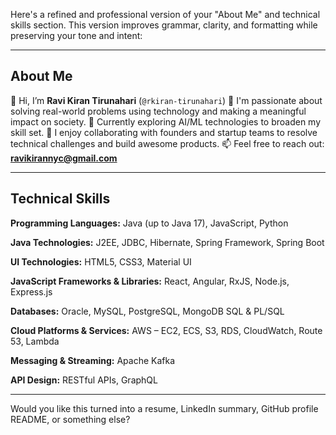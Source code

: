 Here's a refined and professional version of your "About Me" and technical skills section. This version improves grammar, clarity, and formatting while preserving your tone and intent:

---

## About Me

👋 Hi, I’m **Ravi Kiran Tirunahari** (`@rkiran-tirunahari`)
👀 I'm passionate about solving real-world problems using technology and making a meaningful impact on society.
🌱 Currently exploring AI/ML technologies to broaden my skill set.
💞️ I enjoy collaborating with founders and startup teams to resolve technical challenges and build awesome products.
📫 Feel free to reach out: **[ravikirannyc@gmail.com](mailto:ravikirannyc@gmail.com)**

---

## Technical Skills

**Programming Languages:**
Java (up to Java 17), JavaScript, Python

**Java Technologies:**
J2EE, JDBC, Hibernate, Spring Framework, Spring Boot

**UI Technologies:**
HTML5, CSS3, Material UI

**JavaScript Frameworks & Libraries:**
React, Angular, RxJS, Node.js, Express.js

**Databases:**
Oracle, MySQL, PostgreSQL, MongoDB
SQL & PL/SQL

**Cloud Platforms & Services:**
AWS – EC2, ECS, S3, RDS, CloudWatch, Route 53, Lambda

**Messaging & Streaming:**
Apache Kafka

**API Design:**
RESTful APIs, GraphQL

---

Would you like this turned into a resume, LinkedIn summary, GitHub profile README, or something else?
